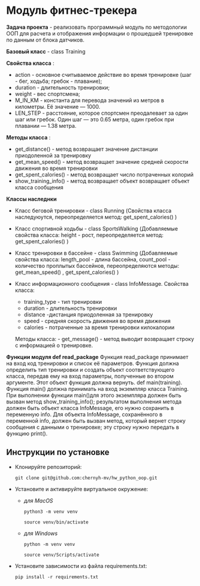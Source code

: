 # Модуль фитнес-трекера

**Задача проекта** - реализовать программный модуль по методологии ООП для расчета и отображения информации о прошедшей тренировке по данным от блока датчиков.

**Базовый класс** - class Training

**Свойства класса** :
* action - основное считываемое действие во время тренировке (шаг - бег, ходьба; гребок - плавание);
* duration - длительность тренировки;
* weight - вес спортсмена;
* M_IN_KM - константа для перевода значений из метров в километры. Её значение — 1000.
* LEN_STEP - расстояние, которое спортсмен преодалевает за один шаг или гребок. Один шаг — это 0.65 метра, один гребок при плавании — 1.38 метра.

**Методы класса** :
* get_distance() - метод возвращает значение дистанции приодоленной за тренировку
* get_mean_speed() - метод возвращает значение средней скорости движения во время тренировки
* get_spent_calories() - метод возвращает число потраченных колорий
* show_training_info() - метод возвращает объект возвращает объект класса сообщения

**Классы наследнки**
 * Класс беговой тренировки - class Running (Свойства класса наследуюутся, переопределяется метод:
get_spent_calories() )
* Класс спортивной ходьбы - class SportsWalking (Добавляемые свойства класса: height - рост, переопределяется метод: get_spent_calories() )
* Класс тренировки в бассейне - class Swimming (Добавляемые свойства класса: length_pool - длина бассейна, count_pool - количество проплытых бассейнов, переопределяются методы: get_mean_speed() , get_spent_calories() )
* Класс информационного сообщения - class InfoMessage. Свойства класса: 
    - training_type - тип тренировки
    - duration - длительность тренировки
    - distance -дистанция приодоленная за тренировку
    - speed - средняя скорость движения во время движения
    - calories - потраченные за время тренировки килокалории

    Методы класса:
        - get_message() - метод выводит возвращает строку с информацией о тренировке.

**Функции модуля def read_package**
Функция read_package принимает на вход код тренировки и список её параметров.
Функция должна определить тип тренировки и создать объект соответствующего класса, передав ему на вход параметры, полученные во втором аргументе. Этот объект функция должна вернуть.
def main(training). Функция main() должна принимать на вход экземпляр класса Training.
При выполнении функции main()для этого экземпляра должен быть вызван метод show_training_info(); результатом выполнения метода должен быть объект класса InfoMessage, его нужно сохранить в переменную info.
Для объекта InfoMessage, сохранённого в переменной info, должен быть вызван метод, который вернет строку сообщения с данными о тренировке; эту строку нужно передать в функцию print().


## Инструкции по установке
- Клонируйте репозиторий:

   `git clone git@github.com:chernyh-mv/hw_python_oop.git`
   
- Установите и активируйте виртуальное окружение:

  * *для MacOS*
  
    `python3 -m venv venv`

    `source venv/bin/activate`

  * *для Windows*
  
    `python -m venv venv`

    `source venv/Scripts/activate`

- Установите зависимости из файла requirements.txt:

  `pip install -r requirements.txt`
